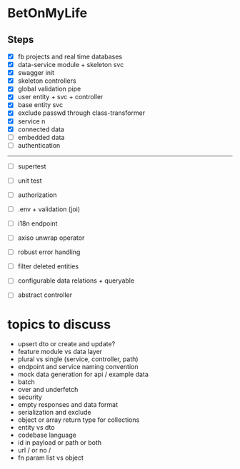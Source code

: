 # BetOnMyLife

##  Steps
- [x] fb projects and real time databases
- [x] data-service module + skeleton svc
- [x] swagger init
- [x] skeleton controllers
- [x] global validation pipe
- [x] user entity + svc + controller
- [x] base entity svc
- [x] exclude passwd through class-transformer
- [x] service n
- [x] connected data
- [ ] embedded data
- [ ] authentication
---
- [ ] supertest
- [ ] unit test
- [ ] authorization
- [ ] .env + validation (joi)
- [ ] i18n endpoint
- [ ] axiso unwrap operator
- [ ] robust error handling
- [ ] filter deleted entities
- [ ] configurable data relations + queryable
- [ ] abstract controller


# topics to discuss
* upsert dto or create and update?
* feature module vs data layer
* plural vs single (service, controller, path)
* endpoint and service naming convention
* mock data generation for api / example data
* batch
* over and underfetch
* security 
* empty responses and data format
* serialization and exclude
* object or array return type for collections
* entity vs dto
* codebase language 
* id in payload or path or both
* url / or no /
* fn param list vs object
